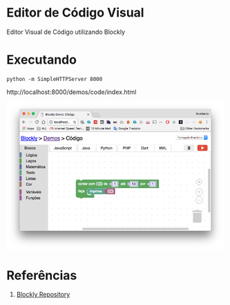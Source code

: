 # Editor de Código Visual

Editor Visual de Código utilizando Blockly


# Executando

```
python -m SimpleHTTPServer 8000
```

http://localhost:8000/demos/code/index.html


![](doc/output.png)


# Referências

1. [Blockly Repository](https://github.com/google/blockly)

